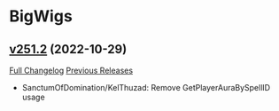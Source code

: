 # BigWigs

## [v251.2](https://github.com/BigWigsMods/BigWigs/tree/v251.2) (2022-10-29)
[Full Changelog](https://github.com/BigWigsMods/BigWigs/compare/v251.1...v251.2) [Previous Releases](https://github.com/BigWigsMods/BigWigs/releases)

- SanctumOfDomination/KelThuzad: Remove GetPlayerAuraBySpellID usage  
